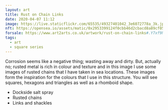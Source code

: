 ```yaml
---
layout: art
title: Rust on Chain Links
date: 2020-04-07 11:12
image: https://live.staticflickr.com/65535/49327401042_3e6072778a_3k.jpg
nft: https://opensea.io/assets/matic/0x2953399124f0cbb46d2cbacd8a89cf0599974963/48162648330355413914028108631647327469322174667090404439099707900809457958916/
forsale: https://www.art2arts.co.uk/artwork/rust-on-chain-links#.Y7xf9NMGyPo.link
tags:
  - art
  - square series
---
```

Corrosion seems like a negative thing; wasting away and dirty. But, actually no; rusted metal is rich in colour and texture and in this image I use some images of rusted chains that I have taken in sea locations. These images form the inspiration for the colours that I use in this structure. You will see squares, hexagons and triangles as well as a rhomboid shape.

* Dockside salt spray
* Rusted chains
* Links and shackles
